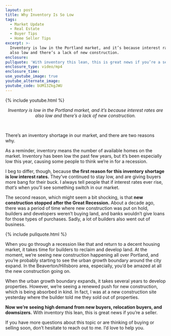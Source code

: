 ```yaml
---
layout: post
title: Why Inventory Is So Low
tags:
  - Market Update
  - Real Estate
  - Buyer Tips
  - Home Seller Tips
excerpt: >-
  Inventory is low in the Portland market, and it’s because interest rates are
  also low and there’s a lack of new construction.
enclosure:
pullquote: 'With inventory this lean, this is great news if you’re a seller.'
enclosure_type: video/mp4
enclosure_time:
use_youtube_image: true
youtube_alternate_image:
youtube_code: bUM13ZkgJWU
---
```


{% include youtube.html %}

<center><em>Inventory is low in the Portland market, and it&rsquo;s because interest rates are also low and there&rsquo;s a lack of new construction. </em></center>

&nbsp;

There’s an inventory shortage in our market, and there are two reasons why.&nbsp;

As a reminder, inventory means the number of available homes on the market. Inventory has been low the past few years, but it’s been especially low this year, causing some people to think we’re in for a recession.&nbsp;

I beg to differ, though, because **the first reason for this inventory shortage is low interest rates.** They’ve continued to stay low, and are giving buyers more bang for their buck. I always tell people that if interest rates ever rise, *that’s* when you’ll see something switch in our market.&nbsp;

The second reason, which might seem a bit shocking, is that **new construction stopped after the Great Recession.** About a decade ago, there was a period of time where new construction was put on hold, builders and developers weren’t buying land, and banks wouldn’t give loans for those types of purchases. Sadly, a lot of builders also went out of business.&nbsp;

{% include pullquote.html %}

When you go through a recession like that and return to a decent housing market, it takes time for builders to reclaim and develop land. At the moment, we’re seeing new construction happening all over Portland, and you’re probably starting to see the urban growth boundary around the city expand. In the Beaverton/Hillsboro area, especially, you’d be amazed at all the new construction going on.&nbsp;

When the urban growth boundary expands, it takes several years to develop properties. However, we’re seeing a renewed push for new construction, which is being absorbed in kind. In fact, I was at a new construction site yesterday where the builder told me they sold out of properties.&nbsp;

**Now we’re seeing high demand from new buyers, relocation buyers, and downsizers.** With inventory this lean, this is great news if you’re a seller.&nbsp;

If you have more questions about this topic or are thinking of buying or selling soon, don’t hesitate to reach out to me. I’d love to help you.